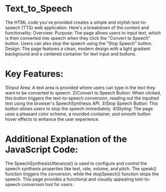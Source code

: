 # Text_to_Speech
The HTML code you've provided creates a simple and stylish text-to-speech (TTS) web application. Here's a breakdown of the content and functionality:
Overview:
Purpose: The page allows users to input text, which is then converted into speech when they click the "Convert to Speech" button. Users can also stop the speech using the "Stop Speech" button.
Design: The page features a clean, modern design with a light gradient background and a centered container for text input and buttons.

# Key Features:
1)Input Area: A text area is provided where users can type in the text they want to be converted to speech.
2)Convert to Speech Button: When clicked, this button triggers the text-to-speech conversion, reading out the inputted text using the browser's SpeechSynthesis API.
3)Stop Speech Button: This button allows users to stop the speech immediately.
4)Styling: The page uses a pleasant color scheme, a rounded container, and smooth button hover effects to enhance the user experience.

# Additional Explanation of the JavaScript Code:
The SpeechSynthesisUtterance() is used to configure and control the speech synthesis properties like text, rate, volume, and pitch.
The speak() function triggers the conversion, while the stopSpeech() function stops the speech.
This page provides a functional and visually appealing text-to-speech conversion tool for users.
